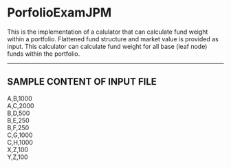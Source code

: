 # PorfolioExamJPM
This is the implementation of a calulator that can calculate fund weight within a portfolio.
Flattened fund structure and market value is provided as input. 
This calculator can calculate fund weight for all base (leaf node) funds within the portfolio.



--------------------------------
SAMPLE CONTENT OF INPUT FILE
--------------------------------

A,B,1000  
A,C,2000  
B,D,500   
B,E,250    
B,F,250  
C,G,1000  
C,H,1000  
X,Z,100  
Y,Z,100
